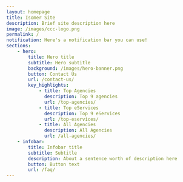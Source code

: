```yaml
---
layout: homepage
title: Isomer Site
description: Brief site description here
image: /images/ccc-logo.png
permalink: /
notification: Here's a notification bar you can use!
sections:
    - hero:
        title: Hero title
        subtitle: Hero subtitle
        background: /images/hero-banner.png
        button: Contact Us
        url: /contact-us/
        key_highlights:
            - title: Top Agencies
              description: Top 9 agencies
              url: /top-agencies/
            - title: Top eServices
              description: Top 9 eServices
              url: /top-eservices/
            - title: All Agencies
              description: All Agencies
              url: /all-agencies/
    - infobar:
        title: Infobar title
        subtitle: Subtitle
        description: About a sentence worth of description here
        button: Button text
        url: /faq/
---
```

